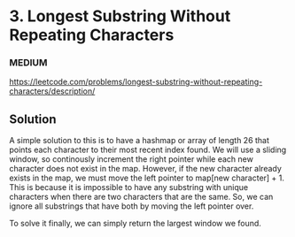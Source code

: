 # 3. Longest Substring Without Repeating Characters

### MEDIUM

https://leetcode.com/problems/longest-substring-without-repeating-characters/description/

## Solution

A simple solution to this is to have a hashmap or array of length 26 that points each character to their most recent index found. We will use a sliding window, so continously increment the right pointer while each new character does not exist in the map. However, if the new character already exists in the map, we must move the left pointer to map[new character] + 1. This is because it is impossible to have any substring with unique characters when there are two characters that are the same. So, we can ignore all substrings that have both by moving the left pointer over.

To solve it finally, we can simply return the largest window we found.
